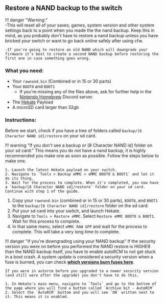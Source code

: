 ## Restore a NAND backup to the switch

!!! danger "Warning:" 	
	-This will reset all of your saves, games, system version and other system settings back to a point when you made the the nand backup. Keep this in mind, as you probably don't have to restore a nand backup unless you have bricked your switch or want to go back online safely after using cfw.
	
	-If you're going to restore an old NAND which will downgrade your firmware it's best to create a second NAND backup before restoring the first one in case something goes wrong.

### What you need:
- Your `rawnand.bin` (Combined or in 15 or 30 parts)
- Your `BOOT0` and `BOOT1`
	- If you're missing any of the files above, ask for further help in the [Nintendo Homebrew](https://discord.gg/C29hYvh) Discord server.
- The <a href="https://github.com/CTCaer/hekate/releases/" target="_blank">Hekate</a> Payload
- A microSD card larger than 32gb

### Instructions:

Before we start, check if you have a tree of folders called `backup/[8 Character NAND id]/restore` on your sd card.

!!! warning "If you don't see a backup or [8 Character NAND id] folder on your sd card:"
	This means you do not have a nand backup, it is highly recommended you make one as soon as possible. Follow the steps below to make one.

	1. Launch the latest Hekate payload on your switch.
	2. Navigate to `Tools > Backup eMMC > eMMC BOOT0 & BOOT1` and let it do its thing.
	3. Wait for the process to complete. When it's completed, you now have a `backup/[8 Character NAND id]/restore` folder on your sd card. Continue with step 1 of the guide.

1. Copy your `rawnand.bin` (combined or in 15 or 30 parts), `BOOT0`, and `BOOT1` to the `backup/[8 Character NAND id]/restore` folder on the sd card.
2. Put your sd card into your switch, and launch Hekate.
3. Navigate to `Tools > Restore eMMC`. Select `Restore eMMC BOOT0 & BOOT1`. Wait for this process to complete.
4. In that same menu, select `eMMC RAW GPP` and wait for the process to complete. This will take a very long time to complete.

!!! danger "If you're downgrading using your NAND backup"
	If the security version you were on before you performed the NAND restore is HIGHER than the NAND backup itself, you have to enable autoRCM to not get stuck in a boot crash.
	A system update is considered a security version when a fuse is burned, you can check **<a href="https://switchbrew.org/wiki/Fuses#Anti-downgrade" target=blank>which versions burn fuses here</a>**.

	If you were in autorcm before you upgraded to a newer security version (and still were after the upgrade) you don't have to do this.

	1. In Hekate's main menu, navigate to `Tools` and go to the bottom of the page where you will find a button called `Archive bit - AutoRCM`
	2. Select the `AutoRCM` buttom and you will see `ON` written next to it. This means it is enabled.

